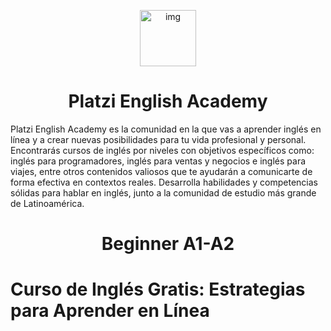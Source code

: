 <p align="center">
  <a href="https://platzi.com/escuela/escuela-ingles/" target="_blank">
    <img src="https://static.platzi.com/cdn-cgi/image/width=96,quality=75,format=auto/media/learningpath/badges/e12a32a9-6a1d-4a2d-837f-75178865c92a.jpg" alt="img" width="90" />
  </a>
</p>
<h1 align="center">
Platzi English Academy
</h1>
Platzi English Academy es la comunidad en la que vas a aprender inglés en línea y a crear nuevas posibilidades para tu vida profesional y personal. Encontrarás cursos de inglés por niveles con objetivos específicos como: inglés para programadores, inglés para ventas y negocios e inglés para viajes, entre otros contenidos valiosos que te ayudarán a comunicarte de forma efectiva en contextos reales. Desarrolla habilidades y competencias sólidas para hablar en inglés, junto a la comunidad de estudio más grande de Latinoamérica.

<h1 align="center">
Beginner A1-A2
</h1>

# Curso de Inglés Gratis: Estrategias para Aprender en Línea

